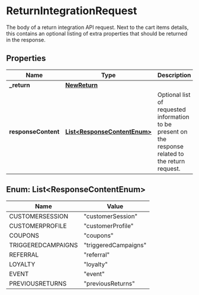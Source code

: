 

# ReturnIntegrationRequest

The body of a return integration API request. Next to the cart items details, this contains an optional listing of extra properties that should be returned in the response.
## Properties

Name | Type | Description | Notes
------------ | ------------- | ------------- | -------------
**_return** | [**NewReturn**](NewReturn.md) |  | 
**responseContent** | [**List&lt;ResponseContentEnum&gt;**](#List&lt;ResponseContentEnum&gt;) | Optional list of requested information to be present on the response related to the return request.  |  [optional]



## Enum: List&lt;ResponseContentEnum&gt;

Name | Value
---- | -----
CUSTOMERSESSION | &quot;customerSession&quot;
CUSTOMERPROFILE | &quot;customerProfile&quot;
COUPONS | &quot;coupons&quot;
TRIGGEREDCAMPAIGNS | &quot;triggeredCampaigns&quot;
REFERRAL | &quot;referral&quot;
LOYALTY | &quot;loyalty&quot;
EVENT | &quot;event&quot;
PREVIOUSRETURNS | &quot;previousReturns&quot;



